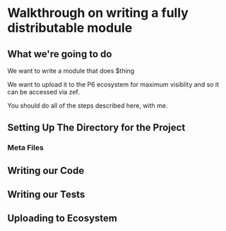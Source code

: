 # Walkthrough on writing a fully distributable module

## What we're going to do

We want to write a module that does $thing

We want to upload it to the P6 ecosystem for maximum visiblity and so it can be accessed via zef.

You should do all of the steps described here, with me.

## Setting Up The Directory for the Project

### Meta Files

## Writing our Code

## Writing our Tests

## Uploading to Ecosystem
